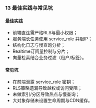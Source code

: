 ### 13 最佳实践与常见坑

#### 最佳实践
- 前端直连需严格RLS与最小权限；
- 服务端长任务使用 service_role 并限IP；
- 结构化日志与慢查询分析；
- Realtime订阅量控制与分片；
- 向量检索结合业务过滤（租户/标签）。

#### 常见坑
- 在前端泄露 service_role 密钥；
- RLS策略遗漏导致越权或访问受阻；
- 未做索引/分区导致热点与慢查询；
- 大对象存储未设置生命周期与CDN缓存。


